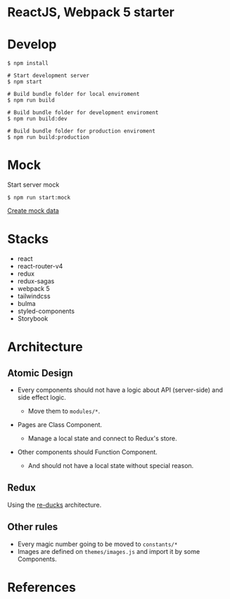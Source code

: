 # ReactJS, Webpack 5 starter

# Develop
```
$ npm install

# Start development server
$ npm start

# Build bundle folder for local enviroment
$ npm run build

# Build bundle folder for development enviroment
$ npm run build:dev

# Build bundle folder for production enviroment
$ npm run build:production
```

# Mock
Start server mock
```
$ npm run start:mock
```
[Create mock data](https://blog.hblab.vn/posts/Huong-dan-viet-mock-API-voi-connect-api-mocker-qua-vi-du)

# Stacks
- react
- react-router-v4
- redux
- redux-sagas
- webpack 5
- tailwindcss
- bulma
- styled-components
- Storybook

# Architecture
## Atomic Design
- Every components should not have a logic about API (server-side) and side effect logic.

  * Move them to `modules/*`.

- Pages are Class Component.

  * Manage a local state and connect to Redux's store.

- Other components should Function Component.

  * And should not have a local state without special reason.

## Redux
Using the [re-ducks](https://github.com/alexnm/re-ducks) architecture.

## Other rules
- Every magic number going to be moved to `constants/*`
- Images are defined on `themes/images.js` and import it by some Components.

# References